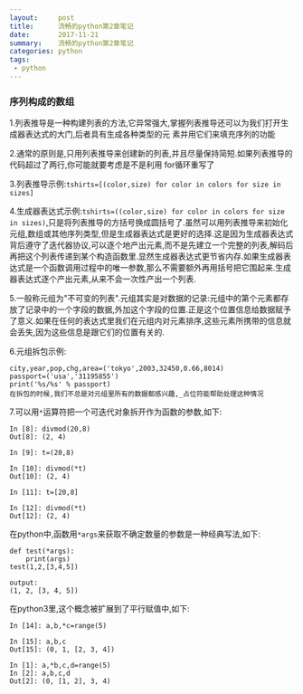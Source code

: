 ```yaml
---
layout:     post
title:      流畅的python第2章笔记
date:       2017-11-21
summary:    流畅的python第2章笔记
categories: python
tags:
 - python
---
```


### 序列构成的数组

1.列表推导是一种构建列表的方法,它异常强大,掌握列表推导还可以为我们打开生成器表达式的大门,后者具有生成各种类型的元
素并用它们来填充序列的功能

2.通常的原则是,只用列表推导来创建新的列表,并且尽量保持简短.如果列表推导的代码超过了两行,你可能就要考虑是不是利用
for循环重写了

3.列表推导示例:`tshirts=[(color,size) for color in colors for size in sizes]`

4.生成器表达式示例:`tshirts=((color,size) for color in colors for size in sizes)`,只是将列表推导的方括号换成圆括号了.虽然可以用列表推导来初始化元组,数组或其他序列类型,但是生成器表达式是更好的选择.这是因为生成器表达式背后遵守了迭代器协议,可以逐个地产出元素,而不是先建立一个完整的列表,解码后再把这个列表传递到某个构造函数里.显然生成器表达式更节省内存.如果生成器表达式是一个函数调用过程中的唯一参数,那么不需要额外再用括号把它围起来.生成器表达式逐个产出元素,从来不会一次性产出一个列表.

5.一般称元组为"不可变的列表".元组其实是对数据的记录:元组中的第个元素都存放了记录中的一个字段的数据,外加这个字段的位置.正是这个位置信息给数据赋予了意义.如果在任何的表达式里我们在元组内对元素排序,这些元素所携带的信息就会丢失,因为这些信息是跟它们的位置有关的.

6.元组拆包示例:

```
city,year,pop,chg,area=('tokyo',2003,32450,0.66,8014)
passport=('usa','31195855')
print('%s/%s' % passport)
在拆包的时候,我们不总是对元组里所有的数据都感兴趣,_占位符能帮助处理这种情况
```

7.可以用`*`运算符把一个可迭代对象拆开作为函数的参数,如下:

```
In [8]: divmod(20,8)
Out[8]: (2, 4)

In [9]: t=(20,8)

In [10]: divmod(*t)
Out[10]: (2, 4)

In [11]: t=[20,8]

In [12]: divmod(*t)
Out[12]: (2, 4)
```

在python中,函数用`*args`来获取不确定数量的参数是一种经典写法,如下:

```
def test(*args):
    print(args)
test(1,2,[3,4,5])

output:
(1, 2, [3, 4, 5])
```

在python3里,这个概念被扩展到了平行赋值中,如下:

```
In [14]: a,b,*c=range(5)

In [15]: a,b,c
Out[15]: (0, 1, [2, 3, 4])

In [1]: a,*b,c,d=range(5)
In [2]: a,b,c,d
Out[2]: (0, [1, 2], 3, 4)
```

